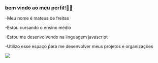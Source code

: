 ### **bem vindo ao meu perfil!**🐻‍❄️

-Meu nome é mateus de freitas

-Estou cursando o ensino médio

-Estou me desenvolvendo na linguagem javascript

-Utilizo esse espaço ṕara me desenvolver meus projetos e organizações

![](https://media1.tenor.com/m/SRe_AlicD0sAAAAd/crist%C3%A3o-ateu.gif)
